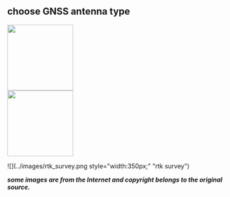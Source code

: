 ## choose GNSS antenna type

<div style="text-align: left;"><img src="../images/helix.png" style="width: 150px;"></div>

<div style="text-align: left;"><img src="../images/patch.png" style="width: 150px;"></div>

![](../images/rtk_survey.png style="width:350px;" "rtk survey")
 
 
 
 
***some images are from the Internet and copyright belongs to the original source.***
